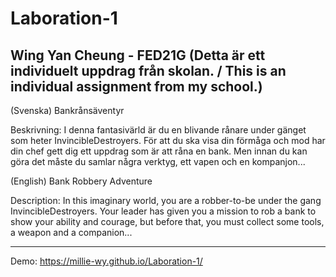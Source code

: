 # Laboration-1
Wing Yan Cheung - FED21G 
(Detta är ett individuelt uppdrag från skolan. / This is an individual assignment from my school.)
----

(Svenska) 
Bankrånsäventyr
 
Beskrivning: I denna fantasivärld är du en blivande rånare under gänget som heter InvincibleDestroyers. För att du ska visa din förmåga och mod har din chef gett dig ett uppdrag som är att råna en bank. Men innan du kan göra det måste du samlar några verktyg, ett vapen och en kompanjon...


(English)
Bank Robbery Adventure

Description: In this imaginary world, you are a robber-to-be under the gang InvincibleDestroyers. Your leader has given you a mission to rob a bank to show your ability and courage, but before that, you must collect some tools, a weapon and a companion... 

----

Demo: https://millie-wy.github.io/Laboration-1/
